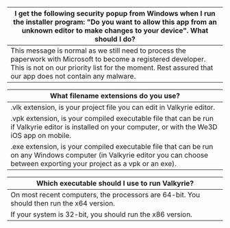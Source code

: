 | **I get the following security popup from Windows when I run the installer program: "Do you want to allow this app from an unknown editor to make changes to your device". What should I do?** |
| ------ |
| This message is normal as we still need to process the paperwork with Microsoft to become a registered developer. This is not on our priority list for the moment. Rest assured that our app does not contain any malware. |  

| **What filename extensions do you use?** |
| ------ |
| .vlk extension, is your project file you can edit in Valkyrie editor. |
| .vpk extension, is your compiled executable file that can be run if Valkyrie editor is installed on your computer, or with the We3D iOS app on mobile. |
| .exe extension, is your compiled executable file that can be run on any Windows computer (in Valkyrie editor you can choose between exporting your project as a vpk or an exe). |

| **Which executable should I use to run Valkyrie?** |
| ------ |
| On most recent computers, the processors are 64-bit. You should then run the x64 version. |
| If your system is 32-bit, you should run the x86 version. |